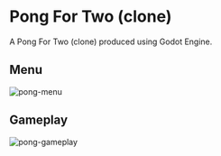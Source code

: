 # Pong For Two (clone)
A Pong For Two (clone) produced using Godot Engine.

## Menu
![pong-menu](https://user-images.githubusercontent.com/68166732/87237976-271dc680-c3d3-11ea-9703-ecbe6c29b89f.png)

## Gameplay
![pong-gameplay](https://user-images.githubusercontent.com/68166732/87237995-4f0d2a00-c3d3-11ea-8f52-2f2dbbecf1f0.png)

